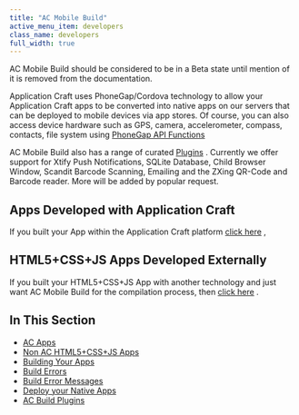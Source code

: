 ```yaml
---
title: "AC Mobile Build"
active_menu_item: developers
class_name: developers
full_width: true
---
```



AC Mobile Build should be considered to be in a Beta state until mention of it is removed from the documentation.

Application Craft uses PhoneGap/Cordova technology to allow your Application Craft apps to be converted into native apps on our servers that can be deployed to mobile devices via app stores. Of course, you can also access device hardware such as GPS, camera, accelerometer, compass, contacts, file system using [PhoneGap API Functions](/developers/documentation/ac-mobile-build-phonegap/cordova/apps-developed-with-application-craft/phonegap-functions)

AC Mobile Build also has a range of curated [Plugins](/developers/documentation/ac-mobile-build-phonegap/cordova/ac-mobile-build/ac-build-plugins/) . Currently we offer support for Xtify Push Notifications, SQLite Database, Child Browser Window, Scandit Barcode Scanning, Emailing and the ZXing QR-Code and Barcode reader. More will be added by popular request.

## Apps Developed with Application Craft

If you built your App within the Application Craft platform [click here](/developers/documentation/ac-mobile-build-phonegap/cordova/ac-mobile-build/ac-apps) ,

## HTML5+CSS+JS Apps Developed Externally

If you built your HTML5+CSS+JS App with another technology and just want AC Mobile Build for the compilation process, then [click here](/developers/documentation/ac-mobile-build-phonegap/cordova/ac-mobile-build/external-html5cssjs-apps) .

## In This Section

 - [AC Apps](/developers/documentation/ac-mobile-build-phonegap/cordova/ac-mobile-build/ac-apps)
 - [Non AC HTML5+CSS+JS Apps](/developers/documentation/ac-mobile-build-phonegap/cordova/ac-mobile-build/external-html5cssjs-apps)
 - [Building Your Apps](/developers/documentation/ac-mobile-build-phonegap/cordova/ac-mobile-build/automatic-building)
 - [Build Errors](/developers/documentation/ac-mobile-build-phonegap/cordova/ac-mobile-build/build-errors)
 - [Build Error Messages](/developers/documentation/ac-mobile-build-phonegap/cordova/ac-mobile-build/build-error-messages)
 - [Deploy your Native Apps](/developers/documentation/ac-mobile-build-phonegap/cordova/ac-mobile-build/deploy-your-native-apps)
 - [AC Build Plugins](/developers/documentation/ac-mobile-build-phonegap/cordova/ac-mobile-build/ac-build-plugins/)